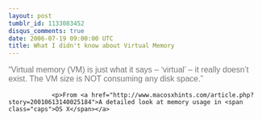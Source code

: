 ```yaml
---
layout: post
tumblr_id: 1133083452
disqus_comments: true
date: 2006-07-19 09:00:00 UTC
title: What I didn't know about Virtual Memory
---
```


<p style="font-size:16px;color:#777;line-height:18px;font-family:arial,helvetica;">&#8220;Virtual memory (VM) is just what it says &#8211; &#8216;virtual&#8217; &#8211; it really doesn&#8217;t exist. The VM size is <span class="caps">NOT</span> consuming any disk space.&#8221;</p>


				<p>From <a href="http://www.macosxhints.com/article.php?story=20010613140025184">A detailed look at memory usage in <span class="caps">OS X</span></a>
